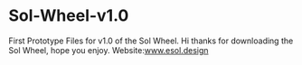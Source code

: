 # Sol-Wheel-v1.0
First Prototype Files for v1.0 of the Sol Wheel.
Hi thanks for downloading the Sol Wheel, hope you enjoy. 
Website:www.esol.design
